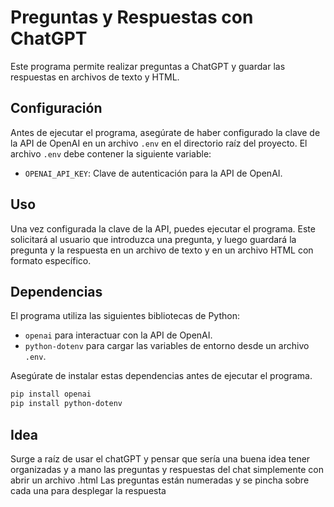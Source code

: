 # Preguntas y Respuestas con ChatGPT
Este programa permite realizar preguntas a ChatGPT y guardar las respuestas en archivos de texto y HTML.

## Configuración
Antes de ejecutar el programa, asegúrate de haber configurado la clave de la API de OpenAI en un archivo `.env` en el directorio raíz del proyecto. El archivo `.env` debe contener la siguiente variable:

- `OPENAI_API_KEY`: Clave de autenticación para la API de OpenAI.

## Uso
Una vez configurada la clave de la API, puedes ejecutar el programa. Este solicitará al usuario que introduzca una pregunta, y luego guardará la pregunta y la respuesta en un archivo de texto y en un archivo HTML con formato específico.

## Dependencias
El programa utiliza las siguientes bibliotecas de Python:

- `openai` para interactuar con la API de OpenAI.
- `python-dotenv` para cargar las variables de entorno desde un archivo `.env`.

Asegúrate de instalar estas dependencias antes de ejecutar el programa.

```bash
pip install openai
pip install python-dotenv
```

## Idea
Surge a raíz de usar el chatGPT y pensar que sería una buena idea tener organizadas y a mano las preguntas y respuestas del chat simplemente con abrir un archivo .html
Las preguntas están numeradas y se pincha sobre cada una para desplegar la respuesta